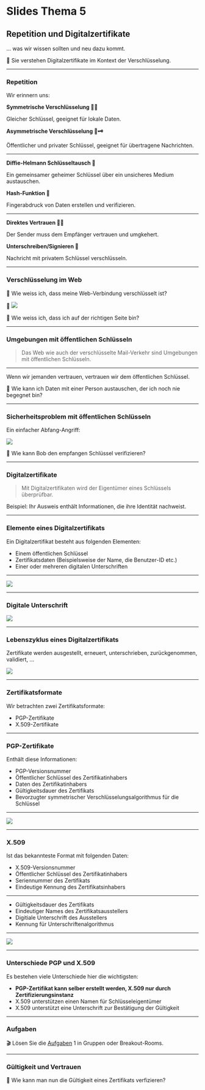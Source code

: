 # Slides Thema 5
## Repetition und Digitalzertifikate

... was wir wissen sollten und neu dazu kommt.

🎯 Sie verstehen Digitalzertifikate im Kontext der Verschlüsselung.

---

### Repetition 

Wir erinnern uns:

**Symmetrische Verschlüsselung 🔑🔑**

Gleicher Schlüssel, geeignet für lokale Daten.

**Asymmetrische Verschlüsselung 🔑🗝️**

Öffentlicher und privater Schlüssel, geeignet für übertragene Nachrichten.

---

**Diffie-Helmann Schlüsseltausch 🔀**

Ein gemeinsamer geheimer Schlüssel über ein unsicheres Medium austauschen.

**Hash-Funktion 🐾**

Fingerabdruck von Daten erstellen und verifizieren.

---

**Direktes Vertrauen 🧍🧍**

Der Sender muss dem Empfänger vertrauen und umgkehert.

**Unterschreiben/Signieren 📝**

Nachricht mit privatem Schlüssel verschlüsseln.

---

### Verschlüsselung im Web

🤔 Wie weiss ich, dass meine Web-Verbindung verschlüsselt ist?

🙋 ![](./https.png)

🤔 Wie weiss ich, dass ich auf der richtigen Seite bin?

---

### Umgebungen mit öffentlichen Schlüsseln

> Das Web wie auch der verschlüsselte Mail-Verkehr sind Umgebungen mit öffentlichen Schlüsseln.

---

Wenn wir jemanden vertrauen, vertrauen wir dem öffentlichen Schlüssel.

🤔 Wie kann ich Daten mit einer Person austauschen, der ich noch nie begegnet bin?

---

### Sicherheitsproblem mit öffentlichen Schlüsseln

Ein einfacher Abfang-Angriff:

![](alice-my-key-bob.png)

🤔 Wie kann Bob den empfangen Schlüssel verifizieren?

---

### Digitalzertifikate

> Mit Digitalzertifikaten wird der Eigentümer eines Schlüssels überprüfbar.

Beispiel: Ihr Ausweis enthält Informationen, die ihre Identität nachweist.

---

### Elemente eines Digitalzertifikats

Ein Digitalzertifikat besteht aus folgenden Elementen:
* Einem öffentlichen Schlüssel
* Zertifikatsdaten (Beispielsweise der Name, die Benutzer-ID etc.)
* Einer oder mehreren digitalen Unterschriften

---

![](./bestandteile-pgp-zertifikat.png)

---

### Digitale Unterschrift

![](./digitale-unterschrift.png)

---

### Lebenszyklus eines Digitalzertifikats

Zertifikate werden ausgestellt, erneuert, unterschrieben, zurückgenommen, validiert, ...

![](./certificate-life-cycle.png)

---

### Zertifikatsformate

Wir betrachten zwei Zertifikatsformate:
* PGP-Zertifikate
* X.509-Zertifikate

---

### PGP-Zertifikate

Enthält diese Informationen:
* PGP-Versionsnummer
* Öffentlicher Schlüssel des Zertifikatinhabers
* Daten des Zertifikatinhabers
* Gültigkeitsdauer des Zertifikats
* Bevorzugter symmetrischer Verschlüsselungsalgorithmus für die Schlüssel

---

![](./pgp-zertifikat.png)

---

### X.509

Ist das bekannteste Format mit folgenden Daten:

* X.509-Versionsnummer
* Öffentlicher Schlüssel des Zertifikatinhabers
* Seriennummer des Zertifikats
* Eindeutige Kennung des Zertifikatsinhabers

---

* Gültigkeitsdauer des Zertifikats
* Eindeutiger Names des Zertifikatsausstellers
* Digitiale Unterschrift des Ausstellers
* Kennung für Unterschriftenalgorithmus

---

![](./x.509-zertifikat.png)

---

### Unterschiede PGP und X.509

Es bestehen viele Unterschiede hier die wichtigsten:

* **PGP-Zertifikat kann selber erstellt werden, X.509 nur durch Zertifizierungsinstanz**
* X.509 unterstützen einen Namen für Schlüsseleigentümer
* X.509 unterstützt eine Unterschrift zur Bestätigung der Gültigkeit

---

### Aufgaben

🎬 Lösen Sie die [Aufgaben](excercise5.md#Aufgaben) 1 in Gruppen oder Breakout-Rooms.

---

### Gültigkeit und Vertrauen

🤔 Wie kann man nun die Gültigkeit eines Zertifikats verfizieren?
